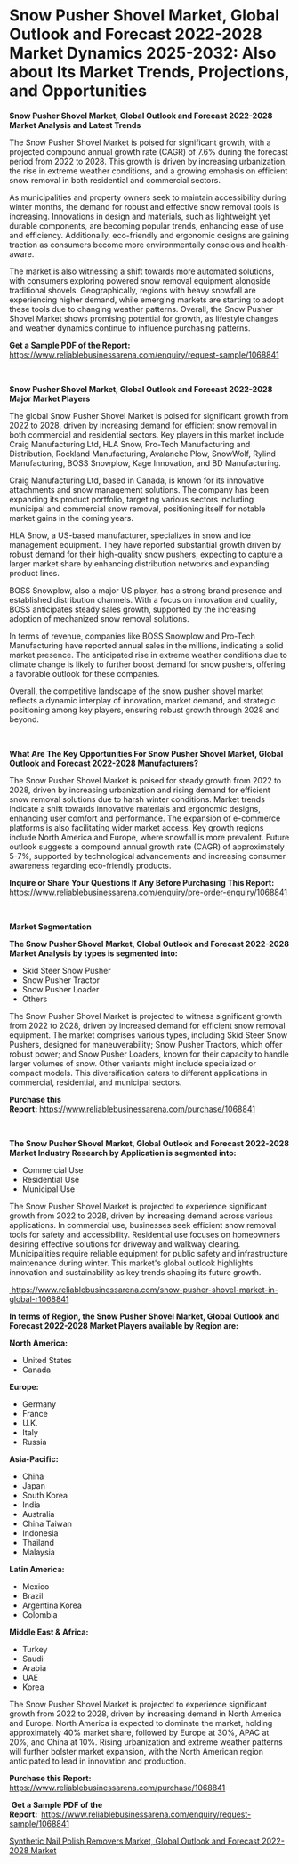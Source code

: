<p><h1>Snow Pusher Shovel Market, Global Outlook and Forecast 2022-2028 Market Dynamics 2025-2032: Also about Its Market Trends, Projections, and Opportunities</h1></p><p><strong>Snow Pusher Shovel Market, Global Outlook and Forecast 2022-2028 Market Analysis and Latest Trends</strong></p>
<p><p>The Snow Pusher Shovel Market is poised for significant growth, with a projected compound annual growth rate (CAGR) of 7.6% during the forecast period from 2022 to 2028. This growth is driven by increasing urbanization, the rise in extreme weather conditions, and a growing emphasis on efficient snow removal in both residential and commercial sectors. </p><p>As municipalities and property owners seek to maintain accessibility during winter months, the demand for robust and effective snow removal tools is increasing. Innovations in design and materials, such as lightweight yet durable components, are becoming popular trends, enhancing ease of use and efficiency. Additionally, eco-friendly and ergonomic designs are gaining traction as consumers become more environmentally conscious and health-aware.</p><p>The market is also witnessing a shift towards more automated solutions, with consumers exploring powered snow removal equipment alongside traditional shovels. Geographically, regions with heavy snowfall are experiencing higher demand, while emerging markets are starting to adopt these tools due to changing weather patterns. Overall, the Snow Pusher Shovel Market shows promising potential for growth, as lifestyle changes and weather dynamics continue to influence purchasing patterns.</p></p>
<p><strong>Get a Sample PDF of the Report:&nbsp;</strong> <a href="https://www.reliablebusinessarena.com/enquiry/request-sample/1068841?utm_campaign=3163&utm_medium=2&utm_source=Github&utm_content=ia&utm_term=21032025&utm_id=snow-pusher-shovel-market-global-outlook-and-forecast-2022-2028">https://www.reliablebusinessarena.com/enquiry/request-sample/1068841</a></p>
<p>&nbsp;</p>
<p><strong>Snow Pusher Shovel Market, Global Outlook and Forecast 2022-2028 Major Market Players</strong></p>
<p><p>The global Snow Pusher Shovel Market is poised for significant growth from 2022 to 2028, driven by increasing demand for efficient snow removal in both commercial and residential sectors. Key players in this market include Craig Manufacturing Ltd, HLA Snow, Pro-Tech Manufacturing and Distribution, Rockland Manufacturing, Avalanche Plow, SnowWolf, Rylind Manufacturing, BOSS Snowplow, Kage Innovation, and BD Manufacturing. </p><p>Craig Manufacturing Ltd, based in Canada, is known for its innovative attachments and snow management solutions. The company has been expanding its product portfolio, targeting various sectors including municipal and commercial snow removal, positioning itself for notable market gains in the coming years.</p><p>HLA Snow, a US-based manufacturer, specializes in snow and ice management equipment. They have reported substantial growth driven by robust demand for their high-quality snow pushers, expecting to capture a larger market share by enhancing distribution networks and expanding product lines.</p><p>BOSS Snowplow, also a major US player, has a strong brand presence and established distribution channels. With a focus on innovation and quality, BOSS anticipates steady sales growth, supported by the increasing adoption of mechanized snow removal solutions.</p><p>In terms of revenue, companies like BOSS Snowplow and Pro-Tech Manufacturing have reported annual sales in the millions, indicating a solid market presence. The anticipated rise in extreme weather conditions due to climate change is likely to further boost demand for snow pushers, offering a favorable outlook for these companies.</p><p>Overall, the competitive landscape of the snow pusher shovel market reflects a dynamic interplay of innovation, market demand, and strategic positioning among key players, ensuring robust growth through 2028 and beyond.</p></p>
<p>&nbsp;</p>
<p><strong>What Are The Key Opportunities For Snow Pusher Shovel Market, Global Outlook and Forecast 2022-2028 Manufacturers?</strong></p>
<p><p>The Snow Pusher Shovel Market is poised for steady growth from 2022 to 2028, driven by increasing urbanization and rising demand for efficient snow removal solutions due to harsh winter conditions. Market trends indicate a shift towards innovative materials and ergonomic designs, enhancing user comfort and performance. The expansion of e-commerce platforms is also facilitating wider market access. Key growth regions include North America and Europe, where snowfall is more prevalent. Future outlook suggests a compound annual growth rate (CAGR) of approximately 5-7%, supported by technological advancements and increasing consumer awareness regarding eco-friendly products.</p></p>
<p><strong>Inquire or Share Your Questions If Any Before Purchasing This Report:</strong> <a href="https://www.reliablebusinessarena.com/enquiry/pre-order-enquiry/1068841?utm_campaign=3163&utm_medium=2&utm_source=Github&utm_content=ia&utm_term=21032025&utm_id=snow-pusher-shovel-market-global-outlook-and-forecast-2022-2028">https://www.reliablebusinessarena.com/enquiry/pre-order-enquiry/1068841</a></p>
<p>&nbsp;</p>
<p><strong>Market Segmentation</strong></p>
<p><strong>The Snow Pusher Shovel Market, Global Outlook and Forecast 2022-2028 Market Analysis by types is segmented into:</strong></p>
<p><ul><li>Skid Steer Snow Pusher</li><li>Snow Pusher Tractor</li><li>Snow Pusher Loader</li><li>Others</li></ul></p>
<p><p>The Snow Pusher Shovel Market is projected to witness significant growth from 2022 to 2028, driven by increased demand for efficient snow removal equipment. The market comprises various types, including Skid Steer Snow Pushers, designed for maneuverability; Snow Pusher Tractors, which offer robust power; and Snow Pusher Loaders, known for their capacity to handle larger volumes of snow. Other variants might include specialized or compact models. This diversification caters to different applications in commercial, residential, and municipal sectors.</p></p>
<p><strong>Purchase this Report:&nbsp;</strong><a href="https://www.reliablebusinessarena.com/purchase/1068841?utm_campaign=3163&utm_medium=2&utm_source=Github&utm_content=ia&utm_term=21032025&utm_id=snow-pusher-shovel-market-global-outlook-and-forecast-2022-2028">https://www.reliablebusinessarena.com/purchase/1068841</a></p>
<p>&nbsp;</p>
<p><strong>The Snow Pusher Shovel Market, Global Outlook and Forecast 2022-2028 Market Industry Research by Application is segmented into:</strong></p>
<p><ul><li>Commercial Use</li><li>Residential Use</li><li>Municipal Use</li></ul></p>
<p><p>The Snow Pusher Shovel Market is projected to experience significant growth from 2022 to 2028, driven by increasing demand across various applications. In commercial use, businesses seek efficient snow removal tools for safety and accessibility. Residential use focuses on homeowners desiring effective solutions for driveway and walkway clearing. Municipalities require reliable equipment for public safety and infrastructure maintenance during winter. This market's global outlook highlights innovation and sustainability as key trends shaping its future growth.</p></p>
<p><a href="https://www.reliablebusinessarena.com/snow-pusher-shovel-market-in-global-r1068841?utm_campaign=3163&utm_medium=2&utm_source=Github&utm_content=ia&utm_term=21032025&utm_id=snow-pusher-shovel-market-global-outlook-and-forecast-2022-2028">&nbsp;https://www.reliablebusinessarena.com/snow-pusher-shovel-market-in-global-r1068841</a></p>
<p><strong>In terms of Region, the Snow Pusher Shovel Market, Global Outlook and Forecast 2022-2028 Market Players available by Region are:</strong></p>
<p>
    <p> <strong> North America: </strong>
        <ul>
            <li>United States</li>
            <li>Canada</li>
        </ul>
        </p> 
    <p> <strong> Europe: </strong>
        <ul>
            <li>Germany</li>
            <li>France</li>
            <li>U.K.</li>
            <li>Italy</li>
            <li>Russia</li>
        </ul>
        </p> 
    <p> <strong> Asia-Pacific: </strong>
        <ul>
            <li>China</li>
            <li>Japan</li>
            <li>South Korea</li>
            <li>India</li>
            <li>Australia</li>
            <li>China Taiwan</li>
            <li>Indonesia</li>
            <li>Thailand</li>
            <li>Malaysia</li>
        </ul>
        </p> 
    <p> <strong> Latin America: </strong>
        <ul>
            <li>Mexico</li>
            <li>Brazil</li>
            <li>Argentina Korea</li>
            <li>Colombia</li>
        </ul>
        </p> 
    <p> <strong> Middle East & Africa: </strong>
        <ul>
            <li>Turkey</li>
            <li>Saudi</li>
            <li>Arabia</li>
            <li>UAE</li>
            <li>Korea</li>
        </ul>
    </p>
    </p>
<p><p>The Snow Pusher Shovel Market is projected to experience significant growth from 2022 to 2028, driven by increasing demand in North America and Europe. North America is expected to dominate the market, holding approximately 40% market share, followed by Europe at 30%, APAC at 20%, and China at 10%. Rising urbanization and extreme weather patterns will further bolster market expansion, with the North American region anticipated to lead in innovation and production.</p></p>
<p><strong>Purchase this Report: </strong><a href="https://www.reliablebusinessarena.com/purchase/1068841?utm_campaign=3163&utm_medium=2&utm_source=Github&utm_content=ia&utm_term=21032025&utm_id=snow-pusher-shovel-market-global-outlook-and-forecast-2022-2028">https://www.reliablebusinessarena.com/purchase/1068841</a></p>
<p>&nbsp;<strong>Get a Sample PDF of the Report:&nbsp;&nbsp;</strong><a href="https://www.reliablebusinessarena.com/enquiry/request-sample/1068841?utm_campaign=3163&utm_medium=2&utm_source=Github&utm_content=ia&utm_term=21032025&utm_id=snow-pusher-shovel-market-global-outlook-and-forecast-2022-2028">https://www.reliablebusinessarena.com/enquiry/request-sample/1068841</a></p>
<p><strong></strong></p>
<p><p><a href="https://github.com/lisaeichler20775/Market-Research-Report-List-1/blob/main/synthetic-nail-polish-removers-market-global-outlook-and-forecast-2022-2028-market.md?utm_campaign=3163&utm_medium=2&utm_source=Github&utm_content=ia&utm_term=21032025&utm_id=snow-pusher-shovel-market-global-outlook-and-forecast-2022-2028">Synthetic Nail Polish Removers Market, Global Outlook and Forecast 2022-2028 Market</a></p></p>
